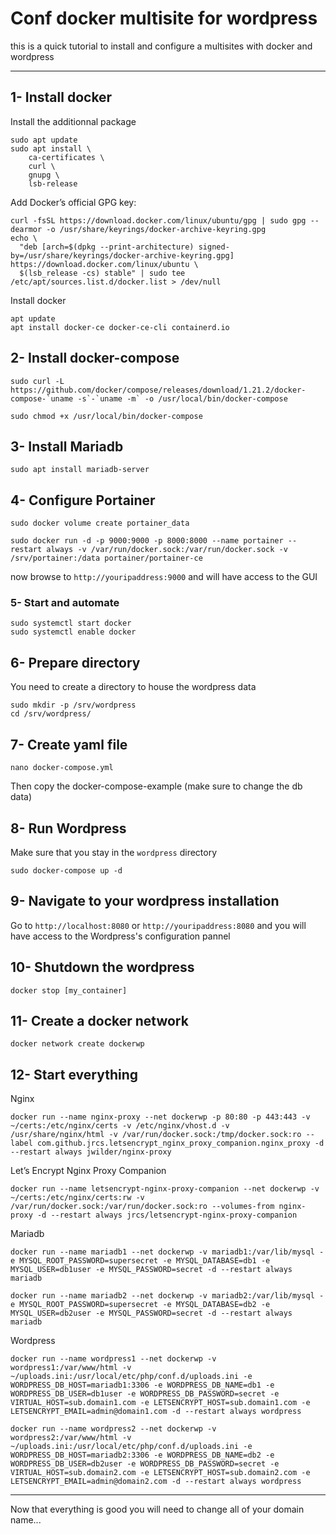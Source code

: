 # Conf docker multisite for wordpress
this is a quick tutorial to install and configure a multisites with docker and wordpress
___________________________________________________________________________________________________________________________________________________________________

## 1- Install docker 
Install the additionnal package
```
sudo apt update
sudo apt install \
    ca-certificates \
    curl \
    gnupg \
    lsb-release
```

Add Docker’s official GPG key:
```
curl -fsSL https://download.docker.com/linux/ubuntu/gpg | sudo gpg --dearmor -o /usr/share/keyrings/docker-archive-keyring.gpg
echo \
  "deb [arch=$(dpkg --print-architecture) signed-by=/usr/share/keyrings/docker-archive-keyring.gpg] https://download.docker.com/linux/ubuntu \
  $(lsb_release -cs) stable" | sudo tee /etc/apt/sources.list.d/docker.list > /dev/null

```
Install docker 
```
apt update
apt install docker-ce docker-ce-cli containerd.io
```

## 2- Install docker-compose
```
sudo curl -L https://github.com/docker/compose/releases/download/1.21.2/docker-compose-`uname -s`-`uname -m` -o /usr/local/bin/docker-compose
```
```
sudo chmod +x /usr/local/bin/docker-compose
```

## 3- Install Mariadb
```
sudo apt install mariadb-server
```

## 4- Configure Portainer
```
sudo docker volume create portainer_data
```
```
sudo docker run -d -p 9000:9000 -p 8000:8000 --name portainer --restart always -v /var/run/docker.sock:/var/run/docker.sock -v /srv/portainer:/data portainer/portainer-ce
```
now browse to `http://youripaddress:9000` and will have access to the GUI 

### 5- Start and automate
```
sudo systemctl start docker
sudo systemctl enable docker
```

##  6- Prepare directory
You need to create a directory to house the wordpress data
```
sudo mkdir -p /srv/wordpress
cd /srv/wordpress/
```

## 7- Create yaml file
```
nano docker-compose.yml
```
Then copy the docker-compose-example (make sure to change the db data)

##  8- Run Wordpress
Make sure that you stay in the `wordpress` directory
```
sudo docker-compose up -d
```

##  9- Navigate to your wordpress installation
Go to `http://localhost:8080` or `http://youripaddress:8080` and you will have access to the Wordpress's configuration pannel

## 10- Shutdown the wordpress
```
docker stop [my_container]
```

## 11- Create a docker network
```
docker network create dockerwp
```

## 12- Start everything 
Nginx
```
docker run --name nginx-proxy --net dockerwp -p 80:80 -p 443:443 -v ~/certs:/etc/nginx/certs -v /etc/nginx/vhost.d -v /usr/share/nginx/html -v /var/run/docker.sock:/tmp/docker.sock:ro --label com.github.jrcs.letsencrypt_nginx_proxy_companion.nginx_proxy -d --restart always jwilder/nginx-proxy
```
Let’s Encrypt Nginx Proxy Companion
```
docker run --name letsencrypt-nginx-proxy-companion --net dockerwp -v ~/certs:/etc/nginx/certs:rw -v /var/run/docker.sock:/var/run/docker.sock:ro --volumes-from nginx-proxy -d --restart always jrcs/letsencrypt-nginx-proxy-companion
```
Mariadb
```
docker run --name mariadb1 --net dockerwp -v mariadb1:/var/lib/mysql -e MYSQL_ROOT_PASSWORD=supersecret -e MYSQL_DATABASE=db1 -e MYSQL_USER=db1user -e MYSQL_PASSWORD=secret -d --restart always mariadb
```
```
docker run --name mariadb2 --net dockerwp -v mariadb2:/var/lib/mysql -e MYSQL_ROOT_PASSWORD=supersecret -e MYSQL_DATABASE=db2 -e MYSQL_USER=db2user -e MYSQL_PASSWORD=secret -d --restart always mariadb
```

Wordpress
```
docker run --name wordpress1 --net dockerwp -v wordpress1:/var/www/html -v ~/uploads.ini:/usr/local/etc/php/conf.d/uploads.ini -e WORDPRESS_DB_HOST=mariadb1:3306 -e WORDPRESS_DB_NAME=db1 -e WORDPRESS_DB_USER=db1user -e WORDPRESS_DB_PASSWORD=secret -e VIRTUAL_HOST=sub.domain1.com -e LETSENCRYPT_HOST=sub.domain1.com -e LETSENCRYPT_EMAIL=admin@domain1.com -d --restart always wordpress
```
```
docker run --name wordpress2 --net dockerwp -v wordpress2:/var/www/html -v ~/uploads.ini:/usr/local/etc/php/conf.d/uploads.ini -e WORDPRESS_DB_HOST=mariadb2:3306 -e WORDPRESS_DB_NAME=db2 -e WORDPRESS_DB_USER=db2user -e WORDPRESS_DB_PASSWORD=secret -e VIRTUAL_HOST=sub.domain2.com -e LETSENCRYPT_HOST=sub.domain2.com -e LETSENCRYPT_EMAIL=admin@domain2.com -d --restart always wordpress
```




___________________________________________________________________________________________________________________________________________________________________

Now that everything is good you will need to change all of your domain name...



